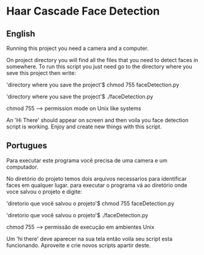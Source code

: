 Haar Cascade Face Detection
===

English
---

Running this project you need a camera and a computer.

On project directory you will find all the files that you need to detect faces in somewhere.
To run this script you just need go to the directory where you seve this project then write:

'directory where you save the project'$ chmod 755 faceDetection.py

'directory where you save the project'$ ./faceDetection.py

chmod 755 --> permission mode on Unix like systems 


An 'Hi There' should appear on screen and then voila you face detection script is working.
Enjoy and create new things with this script.  


Portugues
---

Para executar este programa você precisa de uma camera e um computador.

No diretório do projeto temos dois arquivos necessarios para identificar faces em qualquer lugar.
para executar o programa vá ao diretório onde voce salvou o projeto e digite:


'diretorio que você salvou o projeto'$ chmod 755 faceDetection.py

'diretorio que você salvou o projeto'$ ./faceDetection.py

chmod 755 --> permissão de execução em ambientes Unix 

Um 'hi there' deve aparecer na sua tela então voila seu script esta funcionando.
Aproveite e crie novos scripts apartir deste. 
 
